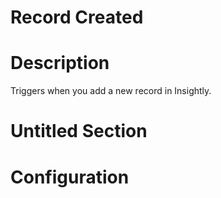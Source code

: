 ﻿# Record Created

# Description

Triggers when you add a new record in Insightly.

# Untitled Section

# Configuration
